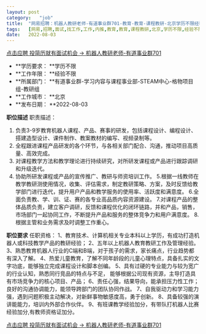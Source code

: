 ```yaml
---
layout:	post
category:	"job"
title:	"网易招聘：机器人教研老师-有道事业群701-教育-教育-课程教研-北京学历不限经验不限"
tags:	[网易,招聘,面试,找工作,工作,内推,教育,教育,课程教研,北京,学历不限,经验不限]
date:	2022-08-03
---
```


[点击应聘 投简历就有面试机会 -> 机器人教研老师-有道事业群701](http://mobile.bole.netease.com/bole/boleDetail?id=42079&employeeId=346f03c3cda5f04c&key=all)



- **学历要求： **学历不限
- **工作年限： **经验不限
- **所属部门： **有道事业群-学习内容与课程事业部-STEAM中心-格物项目组-教研组
- **工作城市： **北京
- **发布日期： **2022-08-03



**职位描述**
职责描述：
1. 负责3-9岁教育机器人课程、产品、赛事的研发，包括课程设计、编程设计、搭建造型设计、课件制作、教案教材的编写、视频录制等。
2. 全程跟进课程产品研发的各个环节，与各相关部门配合、沟通，推动项目高质量、高效完成。
3. 对课程教学方法和教学理论进行持续研究，对所研发课程或产品进行跟踪调研和升级迭代。
4. 协助所研发课程或产品的宣传推广、教研与师资培训工作。
5.根据一线教师在教学教研测使用情况，收集、评估需求，制定教研策略、方案，及时反馈给教学部门进行迭代，提升用户产品和教学服务的使用率、活跃度和满意度。
6.全面负责教、学、训、证、赛的各专业高品质内容资源建设。
7.对课程产品的整体品质负责，建立客户调研，反馈和课程优化的闭环链路，并和产品，销售，市场部门一起协同工作，不断提升产品和服务的整体竞争力和用户满意度。
8.根据主管和业务需求及时调整工作重心。





**职位要求**
任职资格：
1、教育技术、计算机相关专业本科以上学历，有成功打造机器人或科技教学产品的教研经验；
2、五年以上机器人教育教研工作及管理经验。
3、熟悉教育机器人行业的C端和B端，对于孩子的需求，家长痛点，行业趋势都有深入了解。
4、热爱儿童教育，了解不同年龄段的儿童心理特点，具备扎实的文字功底，能够独立完成课程设计和脚本创编。
5、具有过硬的专业能力与较为宽广的行业认知，熟悉同行竞品的特点与不足， 能够根据公司现有资源，主导打造具有市场竞争力的核心项目、产品；
6、责任心强，结果导向，能承担压力性工作；良好的沟通协调能力，能领导跨部门的团队协同作战。
7、自我驱动力和学习能力强，遇到问题积极主动解决，对新鲜事物敏感度高，勇于创新。
8、具备较强的演讲能能力，培训内外部合作伙伴。
9、有班课教学经验加分，有带队打机器人比赛经验加分,有教师资格证加分。



[点击应聘 投简历就有面试机会 -> 机器人教研老师-有道事业群701](http://mobile.bole.netease.com/bole/boleDetail?id=42079&employeeId=346f03c3cda5f04c&key=all)